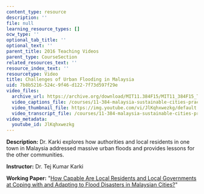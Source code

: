 ```yaml
---
content_type: resource
description: ''
file: null
learning_resource_types: []
ocw_type: ''
optional_tab_title: ''
optional_text: ''
parent_title: 2016 Teaching Videos
parent_type: CourseSection
related_resources_text: ''
resource_index_text: ''
resourcetype: Video
title: Challenges of Urban Flooding in Malaysia
uid: 7b8b5216-524c-9f46-d122-7f73d597f29e
video_files:
  archive_url: https://archive.org/download/MIT11.384F15/MIT11_384F15_Tej_300k.mp4
  video_captions_file: /courses/11-384-malaysia-sustainable-cities-practicum-spring-2018/6e0be9778df350039dc90f701e32a8af_JlKqhxwezkg.vtt
  video_thumbnail_file: https://img.youtube.com/vi/JlKqhxwezkg/default.jpg
  video_transcript_file: /courses/11-384-malaysia-sustainable-cities-practicum-spring-2018/1df499f18aa7c1045400e4bca82fa0da_JlKqhxwezkg.pdf
video_metadata:
  youtube_id: JlKqhxwezkg
---
```


**Description:** Dr. Karki explores how authorities and local residents in one town in Malaysia addressed massive urban floods and provides lessons for the other communities.

**Instructor:** Dr. Tej Kumar Karki

**Working Paper:** "[How Capable Are Local Residents and Local Governments at Coping with and Adapting to Flood Disasters in Malaysian Cities?](http://malaysiacities.mit.edu/paperKarki)"